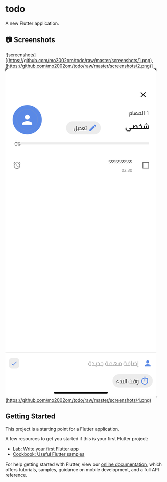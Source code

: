# todo

A new Flutter application.


## 📷 Screenshots
![screenshots][(https://github.com/mo2002om/todo/raw/master/screenshots/1.png),(https://github.com/mo2002om/todo/raw/master/screenshots/2.png)]
![screenshots](https://github.com/mo2002om/todo/raw/master/screenshots/3.png),(https://github.com/mo2002om/todo/raw/master/screenshots/4.png)

## Getting Started

This project is a starting point for a Flutter application.

A few resources to get you started if this is your first Flutter project:

- [Lab: Write your first Flutter app](https://flutter.dev/docs/get-started/codelab)
- [Cookbook: Useful Flutter samples](https://flutter.dev/docs/cookbook)



For help getting started with Flutter, view our
[online documentation](https://flutter.dev/docs), which offers tutorials,
samples, guidance on mobile development, and a full API reference.

